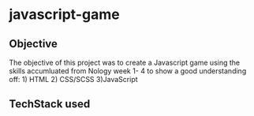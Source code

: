 # javascript-game

## Objective 
The objective of this project was to create a Javascript game using the skills accumluated from Nology week 1- 4 to show a good understanding off: 1) HTML 2) CSS/SCSS 3)JavaScript

## TechStack used 

